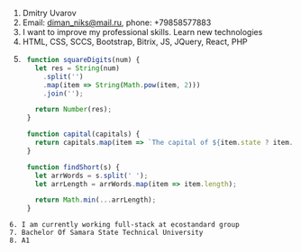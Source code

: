 1. Dmitry Uvarov
2. Email: diman_niks@mail.ru, phone: +79858577883
3. I want to improve my professional skills. Learn new technologies
4. HTML, CSS, SCCS, Bootstrap, Bitrix, JS, JQuery, React, PHP
5. ```javascript
	function squareDigits(num) {
	  let res = String(num)
	    .split('')
	    .map(item => String(Math.pow(item, 2)))
	    .join('');

	  return Number(res);
	}

	function capital(capitals) {
	  return capitals.map(item => `The capital of ${item.state ? item.state : item.country} is ${item.capital}`);
	}

	function findShort(s) {
	  let arrWords = s.split(' ');
	  let arrLength = arrWords.map(item => item.length);

	  return Math.min(...arrLength);
	}
```
6. I am currently working full-stack at ecostandard group
7. Bachelor Of Samara State Technical University
8. A1

